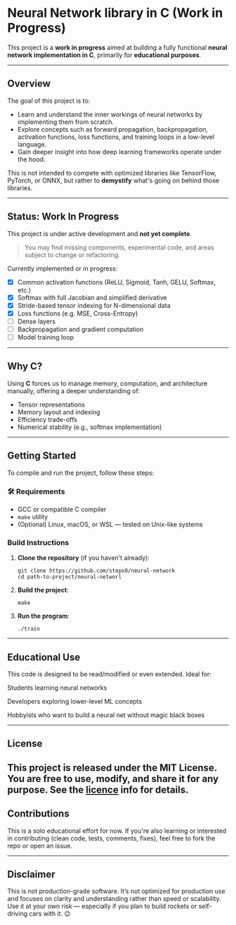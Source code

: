 # Neural Network library in C (Work in Progress)

This project is a **work in progress** aimed at building a fully functional **neural network implementation in C**, primarily for **educational purposes**.

---

## Overview

The goal of this project is to:

- Learn and understand the inner workings of neural networks by implementing them from scratch.
- Explore concepts such as forward propagation, backpropagation, activation functions, loss functions, and training loops in a low-level language.
- Gain deeper insight into how deep learning frameworks operate under the hood.

This is not intended to compete with optimized libraries like TensorFlow, PyTorch, or ONNX, but rather to **demystify** what's going on behind those libraries.

---

## Status: Work In Progress

 This project is under active development and **not yet complete**.  
> You may find missing components, experimental code, and areas subject to change or refactoring.

Currently implemented or in progress:

- [x] Common activation functions (ReLU, Sigmoid, Tanh, GELU, Softmax, etc.)
- [x] Softmax with full Jacobian and simplified derivative
- [x] Stride-based tensor indexing for N-dimensional data
- [x] Loss functions (e.g. MSE, Cross-Entropy)
- [ ] Dense layers
- [ ] Backpropagation and gradient computation
- [ ] Model training loop

---

## Why C?

Using **C** forces us to manage memory, computation, and architecture manually, offering a deeper understanding of:

- Tensor representations
- Memory layout and indexing
- Efficiency trade-offs
- Numerical stability (e.g., softmax implementation)

---

## Getting Started

To compile and run the project, follow these steps:

### 🛠 Requirements

- GCC or compatible C compiler
- `make` utility
- (Optional) Linux, macOS, or WSL — tested on Unix-like systems

### Build Instructions

1. **Clone the repository** (if you haven't already):

   ```
   git clone https://github.com/stepx0/neural-network
   cd path-to-project/neural-networl
   ```

2. **Build the project**:

   ```
   make
   ```
  
3. **Run the program**:
   ```
   ./train
   ```

---

## Educational Use
This code is designed to be read/modified or even extended.
Ideal for:

Students learning neural networks

Developers exploring lower-level ML concepts

Hobbyists who want to build a neural net without magic black boxes

---

## License
This project is released under the MIT License.
You are free to use, modify, and share it for any purpose.
See the [licence](https://en.wikipedia.org/wiki/MIT_License) info for details.
---

## Contributions
This is a solo educational effort for now.
If you're also learning or interested in contributing (clean code, tests, comments, fixes), feel free to fork the repo or open an issue.

---

## Disclaimer
This is not production-grade software.
It’s not optimized for production use and focuses on clarity and understanding rather than speed or scalability.
Use it at your own risk — especially if you plan to build rockets or self-driving cars with it. 😉
